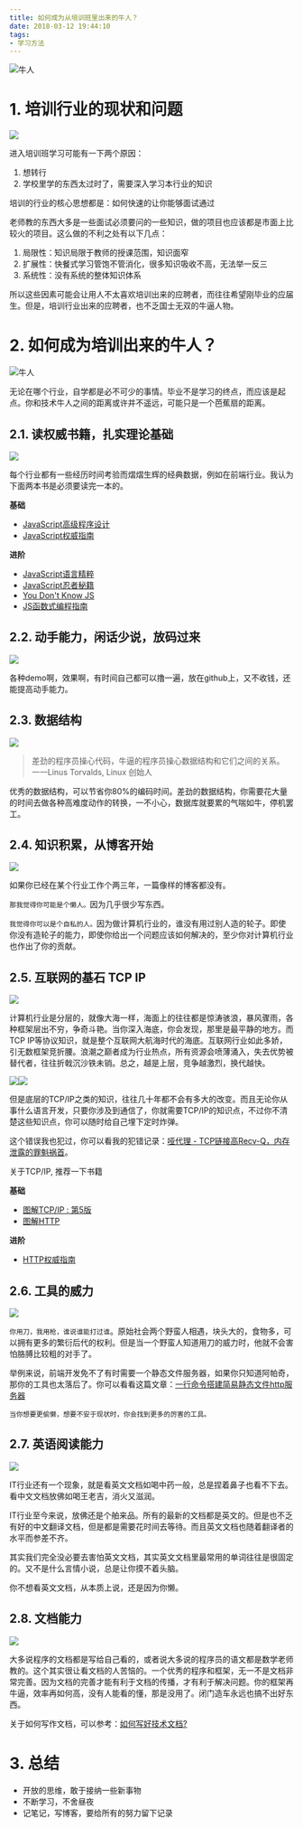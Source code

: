 ```yaml
---
title: 如何成为从培训班里出来的牛人？
date: 2018-03-12 19:44:10
tags:
- 学习方法
---
```


![牛人](http://p3alsaatj.bkt.clouddn.com/20180312210006_ggoJT5_.jpeg)

<!-- more -->

# 1. 培训行业的现状和问题

![](http://p3alsaatj.bkt.clouddn.com/20180312210146_0EzB4z_.jpeg)

进入培训班学习可能有一下两个原因：

1. 想转行
2. 学校里学的东西太过时了，需要深入学习本行业的知识

培训的行业的核心思想都是：如何快速的让你能够面试通过

老师教的东西大多是一些面试必须要问的一些知识，做的项目也应该都是市面上比较火的项目。这么做的不利之处有以下几点：

1. 局限性：知识局限于教师的授课范围，知识面窄
2. 扩展性：快餐式学习管饱不管消化，很多知识吸收不高，无法举一反三
3. 系统性：没有系统的整体知识体系

所以这些因素可能会让用人不太喜欢培训出来的应聘者，而往往希望刚毕业的应届生。但是，培训行业出来的应聘者，也不乏国士无双的牛逼人物。

# 2. 如何成为培训出来的牛人？

![牛人](http://p3alsaatj.bkt.clouddn.com/20180312210006_ggoJT5_.jpeg)

无论在哪个行业，自学都是必不可少的事情。毕业不是学习的终点，而应该是起点。你和技术牛人之间的距离或许并不遥远，可能只是一个芭蕉扇的距离。

## 2.1. 读权威书籍，扎实理论基础

![](http://p3alsaatj.bkt.clouddn.com/20180312205915_vK65MG_images.jpeg)

每个行业都有一些经历时间考验而熠熠生辉的经典数据，例如在前端行业。我认为下面两本书是必须要读完一本的。

**基础**

- [JavaScript高级程序设计](https://book.douban.com/subject/10546125/)
- [JavaScript权威指南](https://book.douban.com/subject/1232061/)

**进阶**
- [JavaScript语言精粹](https://book.douban.com/subject/3590768/)
- [JavaScript忍者秘籍](https://book.douban.com/subject/26638316/)
- [You Don't Know JS](https://book.douban.com/subject/25883834/)
- [JS函数式编程指南](https://llh911001.gitbooks.io/mostly-adequate-guide-chinese/content/)

## 2.2. 动手能力，闲话少说，放码过来

![](http://p3alsaatj.bkt.clouddn.com/20180312210414_APpqMz_Screenshot.jpeg)

各种demo啊，效果啊，有时间自己都可以撸一遍，放在github上，又不收钱，还能提高动手能力。

## 2.3. 数据结构

![](http://p3alsaatj.bkt.clouddn.com/20180312205748_PCryFT_.jpeg)

> 差劲的程序员操心代码，牛逼的程序员操心数据结构和它们之间的关系。 一一Linus Torvalds, Linux 创始人

优秀的数据结构，可以节省你80%的编码时间。差劲的数据结构，你需要花大量的时间去做各种高难度动作的转换，一不小心，数据库就要累的气喘如牛，停机罢工。

## 2.4. 知识积累，从博客开始

![](http://p3alsaatj.bkt.clouddn.com/20180312205835_RKuuzw_.jpeg)


如果你已经在某个行业工作个两三年，一篇像样的博客都没有。

`那我觉得你可能是个懒人。`因为几乎很少写东西。

`我觉得你可以是个自私的人。`因为做计算机行业的，谁没有用过别人造的轮子。即使你没有造轮子的能力，即使你给出一个问题应该如何解决的，至少你对计算机行业也作出了你的贡献。


## 2.5. 互联网的基石 TCP IP

![](http://p3alsaatj.bkt.clouddn.com/20180312205615_vUZuEg_.jpeg)

计算机行业是分层的，就像大海一样，海面上的往往都是惊涛骇浪，暴风骤雨，各种框架层出不穷，争奇斗艳。当你深入海底，你会发现，那里是最平静的地方。而TCP IP等协议知识，就是整个互联网大航海时代的海底。互联网行业如此多娇，引无数框架竞折腰。浪潮之巅者成为行业热点，所有资源会喷薄涌入，失去优势被替代者，往往折戟沉沙铁未销。总之，越是上层，竞争越激烈，换代越快。

![](http://p3alsaatj.bkt.clouddn.com/20180313113545_2Wlw3y_.jpeg)![](http://p3alsaatj.bkt.clouddn.com/20180313113633_GQRwhD_images.jpeg)

但是底层的TCP/IP之类的知识，往往几十年都不会有多大的改变。而且无论你从事什么语言开发，只要你涉及到通信了，你就需要TCP/IP的知识点，不过你不清楚这些知识点，你可以随时给自己埋下定时炸弹。

这个错误我也犯过，你可以看我的犯错记录：[哑代理 - TCP链接高Recv-Q，内存泄露的罪魁祸首](https://wdd.js.org/tcp-high-recv-q-or-send-q-reasons.html)。

关于TCP/IP, 推荐一下书籍

**基础**

- [图解TCP/IP : 第5版](https://book.douban.com/subject/24737674/)
- [图解HTTP](https://book.douban.com/subject/25863515/)

**进阶**

- [HTTP权威指南](https://book.douban.com/subject/10746113/)

## 2.6. 工具的威力

![](http://p3alsaatj.bkt.clouddn.com/20180312205507_oFCW2L_images.jpeg)

`你用刀，我用枪，谁说谁能打过谁`。原始社会两个野蛮人相遇，块头大的，食物多，可以拥有更多的繁衍后代的权利。但是当一个野蛮人知道用刀的威力时，他就不会害怕胳膊比较粗的对手了。

举例来说，前端开发免不了有时需要一个静态文件服务器，如果你只知道阿帕奇，那你的工具也太落后了。你可以看看这篇文章：[一行命令搭建简易静态文件http服务器](https://wdd.js.org/one-command-create-static-file-server.html)

`当你想要更偷懒，想要不安于现状时，你会找到更多的厉害的工具。`

## 2.7. 英语阅读能力

![](http://p3alsaatj.bkt.clouddn.com/20180312211550_3JOQkF_.jpeg)


IT行业还有一个现象，就是看英文文档如喝中药一般，总是捏着鼻子也看不下去。看中文文档放佛如喝王老吉，消火又滋润。

IT行业至今来说，放佛还是个舶来品。所有的最新的文档都是英文的。但是也不乏有好的中文翻译文档，但是都是需要花时间去等待。而且英文文档也随着翻译者的水平而参差不齐。

其实我们完全没必要去害怕英文文档，其实英文文档里最常用的单词往往是很固定的。又不是什么言情小说，总是让你摸不着头脑。

你不想看英文文档，从本质上说，还是因为你懒。


## 2.8. 文档能力

![](http://p3alsaatj.bkt.clouddn.com/20180312212821_8MdIOS_.jpeg)

大多说程序的文档都是写给自己看的，或者说大多说的程序员的语文都是数学老师教的。这个其实很让看文档的人苦恼的。一个优秀的程序和框架，无一不是文档非常完善。因为文档的完善才能有利于文档的传播，才有利于解决问题。你的框架再牛逼，效率再如何高，没有人能看的懂，那是没用了。闭门造车永远也搞不出好东西。

关于如何写作文档，可以参考：[如何写好技术文档?](https://wdd.js.org/how-to-write-a-technical-document.html)


# 3. 总结

- 开放的思维，敢于接纳一些新事物
- 不断学习，不舍昼夜
- 记笔记，写博客，要给所有的努力留下记录









